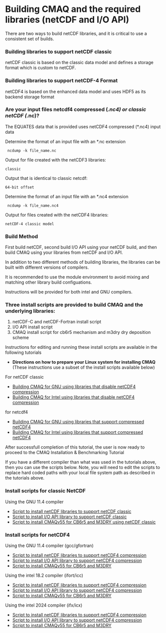 # Building CMAQ and the required libraries (netCDF and I/O API)


There are two ways to build netCDF libraries, and it is critical to use a consistent set of builds.  

### Building libraries to support netCDF classic 

netCDF classic is based on the classic data model and defines a storage format which is custom to netCDF. 

### Building libraries to support netCDF-4 Format

netCDF4 is based on the enhanced data model and uses HDF5 as its backend storage format


### Are your input files netcdf4 compressed (*.nc4) or classic netCDF (*.nc)?

The EQUATES data that is provided uses netCDF4 compressed (*.nc4) input data

Determine the format of an input file with an *.nc extension

``` 
 ncdump -k file_name.nc
```

Output for file created with the netCDF3 libraries:

```
classic
```

Output that is identical to classic netcdf:

```
64-bit offset
```

Determine the format of an input file with an *.nc4 extension

```
 ncdump -k file_name.nc4
```

Output for files created with the netCDF4 libraries:

```
netCDF-4 classic model
```

### Build Method

First build netCDF, second build I/O API using your netCDF build, and then build CMAQ using your libraries from netCDF and I/O API.

In addition to two different methods of building libraries, the libraries can be built with different versions of compilers.

It is recommended to use the module environment to avoid mixing and matching other library build configuations.

Instructions will be provided for both intel and GNU compilers.

### Three install scripts are provided to build CMAQ and the underlying libraries:

1. netCDF-C and netCDF-Fortran install script
2. I/O API install script
3. CMAQ install script for cb6r5 mechanism and m3dry dry deposition scheme


Instructions for editing and running these install scripts are available in the following tutorials

- **Directions on how to prepare your Linux system for installing CMAQ** (These instructions use a subset of the install scripts available below)

For netCDF classic
  - [Building CMAQ for GNU using libraries that disable netCDF4 compression](CMAQ_UG_tutorial_build_library_gcc.md)
  - [Building CMAQ for Intel using libraries that disable netCDF4 compression](CMAQ_UG_tutorial_build_library_intel.md)

for netcdf4
  - [Building CMAQ for GNU using libraries that support compressed netCDF4](CMAQ_UG_tutorial_build_library_gcc_support_nc4.md)
  - [Building CMAQ for Intel using libraries that support compressed netCDF4](CMAQ_UG_tutorial_build_library_intel_support_nc4.md)

After successfull completion of this tutorial, the user is now ready to proceed to the CMAQ Installation & Benchmarking Tutorial

If you have a different compiler than what was used in the tutorials above, then you can use the scripts below.
Note, you will need to edit the scripts to replace hard coded paths with your local file system path as described in the tutorials above.

### Install scripts for classic NetCDF

Using the GNU 11.4 compiler

  - [Script to install netCDF libraries to support netCDF classic](./scripts/gcc_11.4_install_netcdf_classic.csh)
  - [Script to install I/O API library to support netCDF classic](./scripts/gcc_11.4_install_ioapi_classic.csh)
  - [Script to install CMAQv55 for CB6r5 and M3DRY using netCDF classic](./scripts/gcc_11.4_install_cmaq55_cb6r5_m3dry_classic.csh)

### Install scripts for netCDF4 

Using the GNU 11.4 compiler (gcc/gfortran)

  - [Script to install netCDF libraries to support netCDF4 compression](./scripts/cmaq_libraries/gcc_11.4_install_netcdf_for_nc4_compression.csh)
  - [Script to install I/O API library to support netCDF4 compression](./scripts/cmaq_libraries/gcc_11.4_install_ioapi_for_nc4_compression.csh)
  - [Script to install CMAQv55 for CB6r5 and M3DRY](./scripts/cmaq_libraries/gcc_11.4_install_cmaq55_cb6r5_m3dry_for_nc4_compression.csh)

Using the intel 18.2 compiler (ifort/icc)

  - [Script to install netCDF libraries to support netCDF4 compression](./scripts/intel_18.2_install_netcdf_for_nc4_compression.csh)
  - [Script to install I/O API library to support netCDF4 compression](./scripts/intel_18.2_install_ioapi_for_nc4_compression.csh)
  - [Script to install CMAQv55 for CB6r5 and M3DRY](./scripts/intel_18.2_install_cmaq55_cb6r5_m3dry_for_nc4_compression.csh)

Using the intel 2024 compiler (ifx/icx)

  - [Script to install netCDF libraries to support netCDF4 compression](./scripts/intel_2024_install_netcdf_for_nc4_compression.csh)
  - [Script to install I/O API library to support netCDF4 compression](./scripts/intel_2024_install_ioapi_for_nc4_compression.csh)
  - [Script to install CMAQv55 for CB6r5 and M3DRY](./scripts/intel_2024_install_cmaq55_cb6r5_m3dry_for_nc4_compression.csh)

